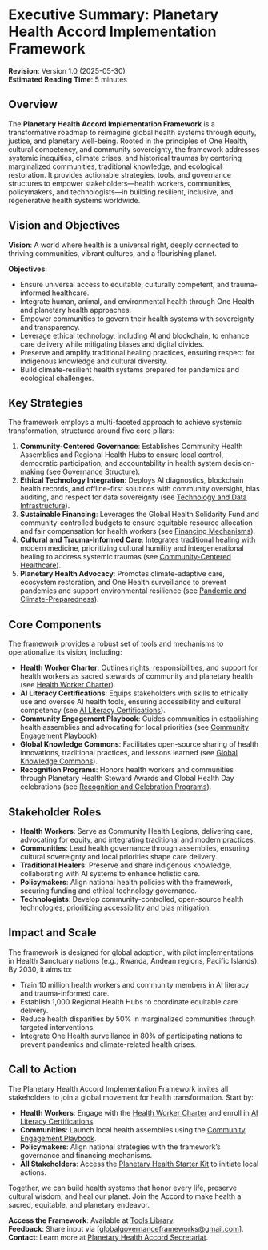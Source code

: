 # Executive Summary: Planetary Health Accord Implementation Framework

**Revision**: Version 1.0 (2025-05-30)  
**Estimated Reading Time**: 5 minutes  

## Overview  

The **Planetary Health Accord Implementation Framework** is a transformative roadmap to reimagine global health systems through equity, justice, and planetary well-being. Rooted in the principles of One Health, cultural competency, and community sovereignty, the framework addresses systemic inequities, climate crises, and historical traumas by centering marginalized communities, traditional knowledge, and ecological restoration. It provides actionable strategies, tools, and governance structures to empower stakeholders—health workers, communities, policymakers, and technologists—in building resilient, inclusive, and regenerative health systems worldwide.

## Vision and Objectives  

**Vision**: A world where health is a universal right, deeply connected to thriving communities, vibrant cultures, and a flourishing planet.  

**Objectives**:  
- Ensure universal access to equitable, culturally competent, and trauma-informed healthcare.  
- Integrate human, animal, and environmental health through One Health and planetary health approaches.  
- Empower communities to govern their health systems with sovereignty and transparency.  
- Leverage ethical technology, including AI and blockchain, to enhance care delivery while mitigating biases and digital divides.  
- Preserve and amplify traditional healing practices, ensuring respect for indigenous knowledge and cultural diversity.  
- Build climate-resilient health systems prepared for pandemics and ecological challenges.  

## Key Strategies  

The framework employs a multi-faceted approach to achieve systemic transformation, structured around five core pillars:  

1. **Community-Centered Governance**: Establishes Community Health Assemblies and Regional Health Hubs to ensure local control, democratic participation, and accountability in health system decision-making (see [Governance Structure](/frameworks/planetary-health#governance-structure)).  
2. **Ethical Technology Integration**: Deploys AI diagnostics, blockchain health records, and offline-first solutions with community oversight, bias auditing, and respect for data sovereignty (see [Technology and Data Infrastructure](/frameworks/planetary-health#technology-data-infrastructure)).  
3. **Sustainable Financing**: Leverages the Global Health Solidarity Fund and community-controlled budgets to ensure equitable resource allocation and fair compensation for health workers (see [Financing Mechanisms](/frameworks/planetary-health#financing-mechanisms)).  
4. **Cultural and Trauma-Informed Care**: Integrates traditional healing with modern medicine, prioritizing cultural humility and intergenerational healing to address systemic traumas (see [Community-Centered Healthcare](/frameworks/planetary-health#community-centered-healthcare)).  
5. **Planetary Health Advocacy**: Promotes climate-adaptive care, ecosystem restoration, and One Health surveillance to prevent pandemics and support environmental resilience (see [Pandemic and Climate-Preparedness](/frameworks/planetary-health#pandemic-climate-preparedness)).  

## Core Components  

The framework provides a robust set of tools and mechanisms to operationalize its vision, including:  

- **Health Worker Charter**: Outlines rights, responsibilities, and support for health workers as sacred stewards of community and planetary health (see [Health Worker Charter](/frameworks/tools/planetary-health/health-worker-charter-en.pdf)).  
- **AI Literacy Certifications**: Equips stakeholders with skills to ethically use and oversee AI health tools, ensuring accessibility and cultural competency (see [AI Literacy Certifications](/frameworks/tools/planetary-health/ai-literacy-certifications-en.pdf)).  
- **Community Engagement Playbook**: Guides communities in establishing health assemblies and advocating for local priorities (see [Community Engagement Playbook](/frameworks/tools/planetary-health/community-engagement-playbook-en.pdf)).  
- **Global Knowledge Commons**: Facilitates open-source sharing of health innovations, traditional practices, and lessons learned (see [Global Knowledge Commons](/frameworks/planetary-health#global-knowledge-commons)).  
- **Recognition Programs**: Honors health workers and communities through Planetary Health Steward Awards and Global Health Day celebrations (see [Recognition and Celebration Programs](/frameworks/planetary-health#cross-cutting-mechanisms)).  

## Stakeholder Roles  

- **Health Workers**: Serve as Community Health Legions, delivering care, advocating for equity, and integrating traditional and modern practices.  
- **Communities**: Lead health governance through assemblies, ensuring cultural sovereignty and local priorities shape care delivery.  
- **Traditional Healers**: Preserve and share indigenous knowledge, collaborating with AI systems to enhance holistic care.  
- **Policymakers**: Align national health policies with the framework, securing funding and ethical technology governance.  
- **Technologists**: Develop community-controlled, open-source health technologies, prioritizing accessibility and bias mitigation.  

## Impact and Scale  

The framework is designed for global adoption, with pilot implementations in Health Sanctuary nations (e.g., Rwanda, Andean regions, Pacific Islands). By 2030, it aims to:  
- Train 10 million health workers and community members in AI literacy and trauma-informed care.  
- Establish 1,000 Regional Health Hubs to coordinate equitable care delivery.  
- Reduce health disparities by 50% in marginalized communities through targeted interventions.  
- Integrate One Health surveillance in 80% of participating nations to prevent pandemics and climate-related health crises.  

## Call to Action  

The Planetary Health Accord Implementation Framework invites all stakeholders to join a global movement for health transformation. Start by:  
- **Health Workers**: Engage with the [Health Worker Charter](/frameworks/tools/planetary-health/health-worker-charter-en.pdf) and enroll in [AI Literacy Certifications](/frameworks/tools/planetary-health/ai-literacy-certifications-en.pdf).  
- **Communities**: Launch local health assemblies using the [Community Engagement Playbook](/frameworks/tools/planetary-health/community-engagement-playbook-en.pdf).  
- **Policymakers**: Align national strategies with the framework’s governance and financing mechanisms.  
- **All Stakeholders**: Access the [Planetary Health Starter Kit](/frameworks/tools/planetary-health/planetary-health-starter-kit-en.zip) to initiate local actions.  

Together, we can build health systems that honor every life, preserve cultural wisdom, and heal our planet. Join the Accord to make health a sacred, equitable, and planetary endeavor.  

**Access the Framework**: Available at [Tools Library](/frameworks/tools/planetary-health).  
**Feedback**: Share input via [globalgovernanceframeworks@gmail.com].  
**Contact**: Learn more at [Planetary Health Accord Secretariat](#).
